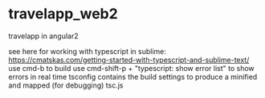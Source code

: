 # travelapp_web2
travelapp in angular2

see here for working with typescript in sublime: https://cmatskas.com/getting-started-with-typescript-and-sublime-text/
use cmd-b to build
use cmd-shift-p + "typescript: show error list" to show errors in real time
tsconfig contains the build settings to produce a minified and mapped (for debugging) tsc.js
